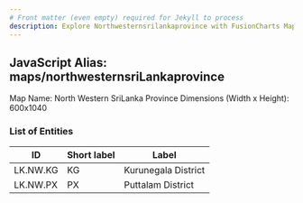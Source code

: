 ```yaml
---
# Front matter (even empty) required for Jekyll to process
description: Explore Northwesternsrilankaprovince with FusionCharts Maps – Detailed features for seamless integration. Try now & enhance your data visualization today! 
---
```


## JavaScript Alias: maps/northwesternsriLankaprovince

Map Name: North Western SriLanka Province
Dimensions (Width x Height): 600x1040

### List of Entities

| ID       | Short label | Label               |
| -------- | ----------- | ------------------- |
| LK.NW.KG | KG          | Kurunegala District |
| LK.NW.PX | PX          | Puttalam District   |
